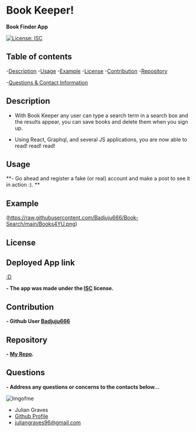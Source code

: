 # Book Keeper!
**Book Finder App**

  [![License: ISC](https://img.shields.io/badge/License-ISC-blue.svg)](https://opensource.org/licenses/ISC)
  

## Table of contents
  -[Description](#Description)
  -[Usage](#Usage)
  -[Example](#Example)
  -[License](#License)
  -[Contribution](#Contribution)
  -[Repository](#Repository)

  -[Questions & Contact Information](#Questions)

## Description

  -  With Book Keeper any user can type a search term in a search box and the results appear, you can save books and delete them when you sign up.

  -  Using React, Graphql, and several JS applications, you are now able to read! read! read!

## Usage
**- Go ahead and register a fake (or real) account and make a post to see it in action :). **

## Example 
  (https://raw.githubusercontent.com/Badjuju666/Book-Search/main/Books4YU.png)
## License

## Deployed App link
  [:D](https://badjuju666.github.io/Book-Search/)

  **- The app was made under the 
  [ISC](https://opensource.org/licenses/ISC)
   license.**

## Contribution

  **- Github User 
  [Badjuju666](https://github.com/Badjuju666)**
  
## Repository

  **- [My Repo](https://github.com/Badjuju666/Book-Search).**

## Questions
  **- Address any questions or concerns 
  to the contacts below...**
                
![Imgofme](https://avatars.githubusercontent.com/u/74938789?v=4)
- Julian Graves
- [Github Profile](https://github.com/Badjuju666)
- <juliangraves96@gmail.com>
